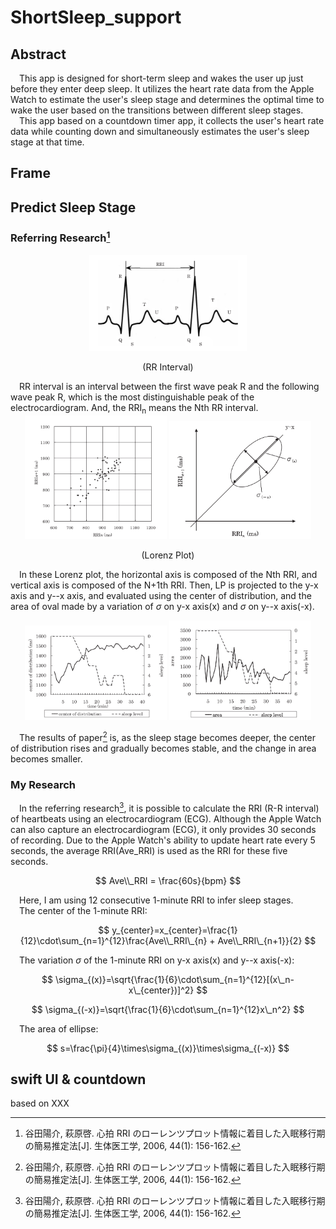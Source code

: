 # ShortSleep_support
## Abstract
&emsp;This app is designed for short-term sleep and wakes the user up just before they enter deep sleep. It utilizes the heart rate data from the Apple Watch to estimate the user's sleep stage and determines the optimal time to wake the user based on the transitions between different sleep stages.    
&emsp;This app based on a countdown timer app, it collects the user's heart rate data while counting down and simultaneously estimates the user's sleep stage at that time.
## Frame

## Predict Sleep Stage
### Referring Research[^1]
<div align=center>
  <img src="https://github.com/znlua/ShortSleep_support/blob/main/CircleTimer-main/images/RRI.png" alt="RR Intervial" style="width:50%; height:auto;">
  <p>(RR Interval)</p>
</div>    
&emsp;RR interval is an interval between the first wave peak R and the following wave peak R, which is the most distinguishable peak of the electrocardiogram. And, the RRI<sub>n</sub> means the Nth RR interval.

<div align=center>
  <img src="https://github.com/znlua/ShortSleep_support/blob/main/CircleTimer-main/images//Lorenz_plot.png"
    alt="RR Intervial" style="width:45%; height:auto;"/>
  <img src="https://github.com/znlua/ShortSleep_support/blob/main/CircleTimer-main/images/LZ.png"
    alt="RR Intervial" style="width:45%; height:auto;"/>
    <p>(Lorenz Plot)</p>
</div>

&emsp;In these Lorenz plot, the horizontal axis is composed of the Nth RRI, and vertical axis is composed of the N+1th RRI. Then, LP is projected to the y-x axis and y--x axis, and evaluated using the center of distribution, and the area of oval made by a variation of $\sigma$ on y-x axis(x) and $\sigma$ on y--x axis(-x).   

<div align=center>
  <img src="https://github.com/znlua/ShortSleep_support/blob/main/CircleTimer-main/images/center.png"
    alt="RR Intervial" style="width:45%; height:auto;"/>
  <img src="https://github.com/znlua/ShortSleep_support/blob/main/CircleTimer-main/images/area.png"
    alt="RR Intervial" style="width:45%; height:auto;"/>
</div>

&emsp;The results of paper[^1] is, as the sleep stage becomes deeper, the center of distribution rises and gradually becomes stable, and the change in area becomes smaller.  

### My Research
&emsp;In the referring research[^1], it is possible to calculate the RRI (R-R interval) of heartbeats using an electrocardiogram (ECG). Although the Apple Watch can also capture an electrocardiogram (ECG), it only provides 30 seconds of recording. Due to the Apple Watch's ability to update heart rate every 5 seconds, the average RRI(Ave\_RRI) is used as the RRI for these five seconds.

$$ Ave\\_RRI = \frac{60s}{bpm} $$

&emsp;Here, I am using 12 consecutive 1-minute RRI to infer sleep stages.    
&emsp;The center of the 1-minute RRI:

$$ y_{center}=x_{center}=\frac{1}{12}\cdot\sum_{n=1}^{12}\frac{Ave\\_RRI\_{n} + Ave\\_RRI\_{n+1}}{2} $$

&emsp;The variation $\sigma$ of the 1-minute RRI on y-x axis(x) and y--x axis(-x):

$$ \sigma_{(x)}=\sqrt{\frac{1}{6}\cdot\sum_{n=1}^{12}[(x\_n-x\_{center})]^2} $$

$$ \sigma_{(-x)}=\sqrt{\frac{1}{6}\cdot\sum_{n=1}^{12}x\_n^2} $$

&emsp;The area of ellipse:

$$ s=\frac{\pi}{4}\times\sigma_{(x)}\times\sigma_{(-x)} $$



## swift UI & countdown
based on XXX

[^1]: 谷田陽介, 萩原啓. 心拍 RRI のローレンツプロット情報に着目した入眠移行期の簡易推定法[J]. 生体医工学, 2006, 44(1): 156-162.
